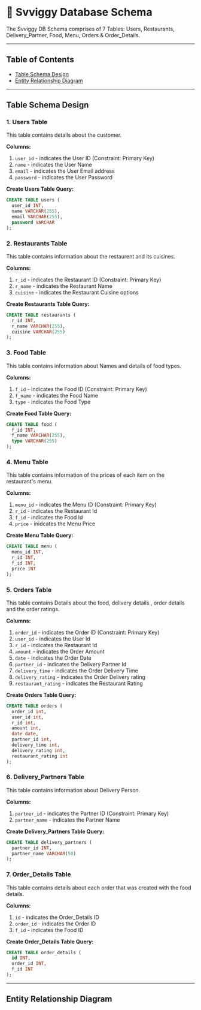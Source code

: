 # 🧬 Svviggy Database Schema
The Svviggy DB Schema comprises of 7 Tables: Users, Restaurants, Delivery_Partner, Food, Menu, Orders & Order_Details.

---

## Table of Contents
- [Table Schema Design](#table-schema-design)
- [Entity Relationship Diagram](#entity-relationship-diagram)

---

## Table Schema Design

### 1. Users Table
This table contains details about the customer.

**Columns:**

1. `user_id` - indicates the User ID (Constraint: Primary Key)
2. `name` - indicates the User Name
3. `email` - indicates the User Email address
4. `password` - indicates the User Password

**Create Users Table Query:**

```sql
CREATE TABLE users (
  user_id INT,
  name VARCHAR(255),
  email VARCHAR(255),
  password VARCHAR
);
```

### 2. Restaurants Table
This table contains information about the restaurent and its cuisines.

**Columns:**

1. `r_id` - indicates the Restaurant ID (Constraint: Primary Key)
2. `r_name` - indicates the Restaurant Name
3. `cuisine` - indicates the Restaurant Cuisine options

**Create Restaurants Table Query:**

```sql
CREATE TABLE restaurants (
  r_id INT,
  r_name VARCHAR(255),
  cuisine VARCHAR(255)
);
```

### 3. Food Table
This table contains information about Names and details of food types.

**Columns:**

1. `f_id` - indicates the Food ID (Constraint: Primary Key)
2. `f_name` - indicates the Food Name
3. `type` - indicates the Food Type

**Create Food Table Query:**

```sql
CREATE TABLE food (
  f_id INT,
  f_name VARCHAR(255),
  type VARCHAR(255)
);
```

### 4. Menu Table
This table contains information of the prices of each item on the restaurant's menu.

**Columns:**

1. `menu_id` - indicates the Menu ID (Constraint: Primary Key)
2. `r_id` - indicates the Restaurant Id
3. `f_id` - indicates the Food Id
4. `price` - inidcates the Menu Price

**Create Menu Table Query:**

```sql
CREATE TABLE menu (
  menu_id INT,
  r_id INT,
  f_id INT,
  price INT
);
```

### 5. Orders Table
This table contains Details about the food, delivery details , order details and the order ratings.

**Columns:**

1. `order_id` - indicates the Order ID (Constraint: Primary Key)
2. `user_id` - indicates the User Id
3. `r_id` - indicates the Restaurant Id
4. `amount` - indicates the Order Amount
5. `date` - indicates the Order Date
6. `partner_id` - indicates the Delivery Partner Id
7. `delivery_time` - indicates the Order Delivery Time
8. `delivery_rating` - indicates the Order Delivery rating
9. `restaurant_rating` - indicates the Restaurant Rating

**Create Orders Table Query:**

```sql
CREATE TABLE orders (
  order_id int,
  user_id int,
  r_id int,
  amount int,
  date date, 
  partner_id int,
  delivery_time int,
  delivery_rating int,
  restaurant_rating int
);
```

### 6. Delivery_Partners Table
This table contains information about Delivery Person.

**Columns:**

1. `partner_id` - indicates the Partner ID (Constraint: Primary Key)
2. `partner_name` - indicates the Partner Name

**Create Delivery_Partners Table Query:**

```sql
CREATE TABLE delivery_partners (
  partner_id INT,
  partner_name VARCHAR(50)
);
```

### 7. Order_Details Table
This table contains details about each order that was created with the food details.

**Columns:**

1. `id` - indicates the Order_Details ID
2. `order_id` - indicates the Order ID
3. `f_id` - indicates the Food ID

**Create Order_Details Table Query:**

```sql
CREATE TABLE order_details (
  id INT,
  order_id INT,
  f_id INT
);
```

---

## Entity Relationship Diagram

